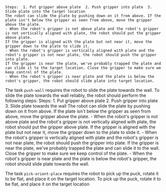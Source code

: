
    Steps:  1. Put gripper above plate  2. Push gripper into plate  3. Slide plate into the target location
    The robot can slide the plate by pushing down on it from above. If the plate isn't below the gripper as seen from above, move the gripper above the plate.
    - When the robot's gripper is not above plate and the robot's gripper is not vertically aligned with plate, the robot should put the gripper above plate.
    If the gripper is aligned with the plate but not near it, move the gripper down to the plate to slide it.
    - When the robot's gripper is vertically aligned with plate and the robot's gripper is not near plate, the robot should push the gripper into plate.
    If the gripper is near the plate, we've probably trapped the plate and can slide it to the target location. Close the gripper to make sure we keep control of the plate.
    - When the robot's gripper is near plate and the plate is below the robot's gripper, the robot should slide plate into target location.

The task `push-wall` requires the robot to slide the plate towards the wall.
To slide the plate towards the wall reliably, the robot should perform the following steps:
    Steps:  1. Put gripper above plate  2. Push gripper into plate  3. Slide plate towards the wall
    The robot can slide the plate by pushing down on it from above. If the plate isn't below the gripper as seen from above, move the gripper above the plate.
    - When the robot's gripper is not above plate and the robot's gripper is not vertically aligned with plate, the robot should put the gripper above plate.
    If the gripper is aligned with the plate but not near it, move the gripper down to the plate to slide it.
    - When the robot's gripper is vertically aligned with plate and the robot's gripper is not near plate, the robot should push the gripper into plate.
    If the gripper is near the plate, we've probably trapped the plate and can slide it to the wall. Close the gripper to make sure we keep control of the plate.
    - When the robot's gripper is near plate and the plate is below the robot's gripper, the robot should slide plate towards the wall.

The task `pick-orient-place` requires the robot to pick up the puck, rotate it to be flat, and place it on the target location.
To pick up the puck, rotate it to be flat, and place it on the target location